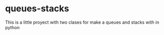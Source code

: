 # queues-stacks
This is a little proyect with two clases for make a queues and stacks with in python
